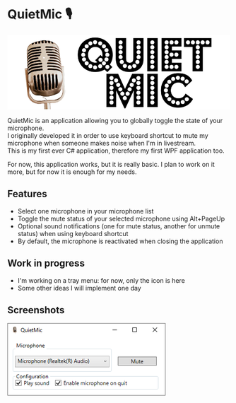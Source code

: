 # QuietMic 🎙️

![Banner](.images/Banner.png)

QuietMic is an application allowing you to globally toggle the state of your microphone. \
I originally developed it in order to use keyboard shortcut to mute my microphone when someone makes noise when I'm in livestream. \
This is my first ever C# application, therefore my first WPF application too.

For now, this application works, but it is really basic. I plan to work on it more, but for now it is enough for my needs.

## Features

* Select one microphone in your microphone list
* Toggle the mute status of your selected microphone using Alt+PageUp
* Optional sound notifications (one for mute status, another for unmute status) when using keyboard shortcut
* By default, the microphone is reactivated when closing the application

## Work in progress

* I'm working on a tray menu: for now, only the icon is here
* Some other ideas I will implement one day

## Screenshots

![Window screenshot](.images/Screenshots/Window.png)
